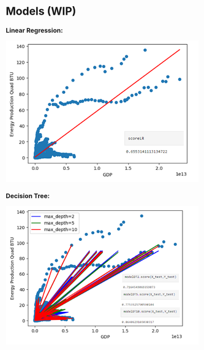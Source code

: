 # Models (WIP)

### Linear Regression:

![](https://github.com/zdiam/Energy-Production-GDP-Machine-Learning-Model/blob/main/Reference%20Images/Linear%20Regression.png)

### Decision Tree:

![](https://github.com/zdiam/Energy-Production-GDP-Machine-Learning-Model/blob/main/Reference%20Images/Decision%20Tree.png)
